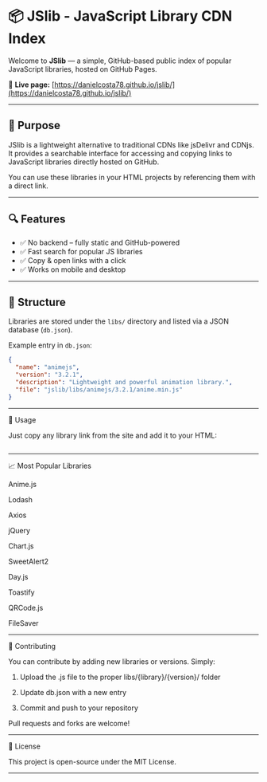 # 📦 JSlib - JavaScript Library CDN Index

Welcome to **JSlib** — a simple, GitHub-based public index of popular JavaScript libraries, hosted on GitHub Pages.

🔗 **Live page:** [https://danielcosta78.github.io/jslib/](https://danielcosta78.github.io/jslib/)

---

## 🚀 Purpose

JSlib is a lightweight alternative to traditional CDNs like jsDelivr and CDNjs. It provides a searchable interface for accessing and copying links to JavaScript libraries directly hosted on GitHub.

You can use these libraries in your HTML projects by referencing them with a direct link.

---

## 🔍 Features

- ✅ No backend – fully static and GitHub-powered  
- ✅ Fast search for popular JS libraries  
- ✅ Copy & open links with a click  
- ✅ Works on mobile and desktop

---

## 📂 Structure

Libraries are stored under the `libs/` directory and listed via a JSON database (`db.json`).

Example entry in `db.json`:
```json
{
  "name": "animejs",
  "version": "3.2.1",
  "description": "Lightweight and powerful animation library.",
  "file": "jslib/libs/animejs/3.2.1/anime.min.js"
}
```


---

🧩 Usage

Just copy any library link from the site and add it to your HTML:

```<script src="https://danielcosta78.github.io/jslib/libs/animejs/3.2.1/anime.min.js"></script>
```

---

📈 Most Popular Libraries

Anime.js

Lodash

Axios

jQuery

Chart.js

SweetAlert2

Day.js

Toastify

QRCode.js

FileSaver



---

🤝 Contributing

You can contribute by adding new libraries or versions. Simply:

1. Upload the .js file to the proper libs/{library}/{version}/ folder


2. Update db.json with a new entry


3. Commit and push to your repository



Pull requests and forks are welcome!


---

📜 License

This project is open-source under the MIT License.

---
